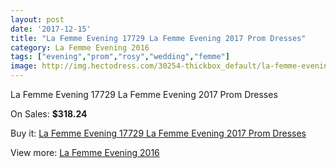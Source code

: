 ```yaml
---
layout: post
date: '2017-12-15'
title: "La Femme Evening 17729 La Femme Evening 2017 Prom Dresses"
category: La Femme Evening 2016
tags: ["evening","prom","rosy","wedding","femme"]
image: http://img.hectodress.com/30254-thickbox_default/la-femme-evening-17729-la-femme-evening-2012-prom-dresses.jpg
---
```

La Femme Evening 17729 La Femme Evening 2017 Prom Dresses

On Sales: **$318.24**
<a href="https://www.hectodress.com/la-femme-evening-2013/13914-la-femme-evening-17729-la-femme-evening-2012-prom-dresses.html"><amp-img layout="responsive" width="600" height="600" src="//img.hectodress.com/30254-thickbox_default/la-femme-evening-17729-la-femme-evening-2012-prom-dresses.jpg" alt="La Femme Evening 17729 La Femme Evening 2017 Prom Dresses 0" /></a>
<a href="https://www.hectodress.com/la-femme-evening-2013/13914-la-femme-evening-17729-la-femme-evening-2012-prom-dresses.html"><amp-img layout="responsive" width="600" height="600" src="//img.hectodress.com/30258-thickbox_default/la-femme-evening-17729-la-femme-evening-2012-prom-dresses.jpg" alt="La Femme Evening 17729 La Femme Evening 2017 Prom Dresses 1" /></a>
<a href="https://www.hectodress.com/la-femme-evening-2013/13914-la-femme-evening-17729-la-femme-evening-2012-prom-dresses.html"><amp-img layout="responsive" width="600" height="600" src="//img.hectodress.com/30257-thickbox_default/la-femme-evening-17729-la-femme-evening-2012-prom-dresses.jpg" alt="La Femme Evening 17729 La Femme Evening 2017 Prom Dresses 2" /></a>
<a href="https://www.hectodress.com/la-femme-evening-2013/13914-la-femme-evening-17729-la-femme-evening-2012-prom-dresses.html"><amp-img layout="responsive" width="600" height="600" src="//img.hectodress.com/30256-thickbox_default/la-femme-evening-17729-la-femme-evening-2012-prom-dresses.jpg" alt="La Femme Evening 17729 La Femme Evening 2017 Prom Dresses 3" /></a>
<a href="https://www.hectodress.com/la-femme-evening-2013/13914-la-femme-evening-17729-la-femme-evening-2012-prom-dresses.html"><amp-img layout="responsive" width="600" height="600" src="//img.hectodress.com/30255-thickbox_default/la-femme-evening-17729-la-femme-evening-2012-prom-dresses.jpg" alt="La Femme Evening 17729 La Femme Evening 2017 Prom Dresses 4" /></a>

Buy it: [La Femme Evening 17729 La Femme Evening 2017 Prom Dresses](https://www.hectodress.com/la-femme-evening-2013/13914-la-femme-evening-17729-la-femme-evening-2012-prom-dresses.html "La Femme Evening 17729 La Femme Evening 2017 Prom Dresses")

View more: [La Femme Evening 2016](https://www.hectodress.com/233-la-femme-evening-2013 "La Femme Evening 2016")